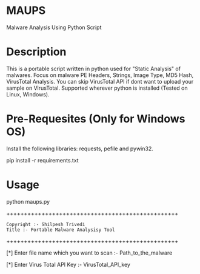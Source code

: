 # MAUPS

Malware Analysis Using Python Script

# Description

This is a portable script written in python used for "Static Analysis" of malwares. Focus on malware PE Headers, Strings, Image Type, MD5 Hash, VirusTotal Analysis. You can skip VirusTotal API if dont want to upload your sample on VirusTotal. Supported wherever python is installed (Tested on Linux, Windows).

# Pre-Requesites (Only for Windows OS)

Install the following libraries: requests, pefile and pywin32.

pip install -r requirements.txt

# Usage

python maups.py

 +++++++++++++++++++++++++++++++++++++++++++++++++
 
    Copyright :- Shilpesh Trivedi             
    Title :- Portable Malware Analysisy Tool  
 
 +++++++++++++++++++++++++++++++++++++++++++++++++

 [*] Enter file name which you want to scan :- Path_to_the_malware

 [*] Enter Virus Total API Key :- VirusTotal_API_key
